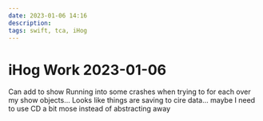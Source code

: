 ```yaml
---
date: 2023-01-06 14:16
description: 
tags: swift, tca, iHog
---
```

# iHog Work 2023-01-06

Can add to show 
Running into some crashes when trying to for each over my show objects...
Looks like things are saving to cire data... maybe I need to use CD a bit mose instead of abstracting away